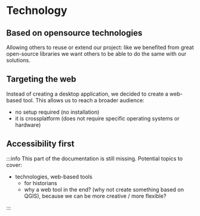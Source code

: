 # Technology

## Based on opensource technologies

Allowing others to reuse or extend our project:
like we benefited from great open-source libraries we want others to be able to do the same with our solutions.

## Targeting the web

Instead of creating a desktop application, we decided to create a web-based tool.
This allows us to reach a broader audience:

- no setup required (no installation)
- it is crossplatform (does not require specific operating systems or hardware)

## Accessibility first

:::info
This part of the documentation is still missing. Potential topics to cover:

- technologies, web-based tools
  - for historians
  - why a web tool in the end? (why not create something based on QGIS), because we can be more creative / more flexible?

:::

